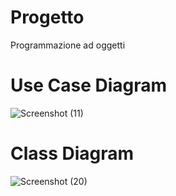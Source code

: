 # Progetto
Programmazione ad oggetti
# Use Case Diagram
![Screenshot (11)](https://user-images.githubusercontent.com/74723335/102017982-9163da00-3d6a-11eb-8ae2-64f2938c7aba.png)
# Class Diagram
![Screenshot (20)](https://user-images.githubusercontent.com/74723335/102380601-65459480-3fc8-11eb-94da-ca96f251f6f8.png)

